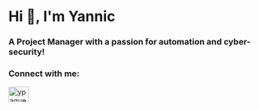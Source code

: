 # Hi 👋, I'm Yannic
### A Project Manager with a passion for automation and cyber-security!

<h3 align="left">Connect with me:</h3>
<p align="left">
<a href="https://linkedin.com/in/ypaquet" target="blank"><img align="center" src="https://raw.githubusercontent.com/rahuldkjain/github-profile-readme-generator/master/src/images/icons/Social/linked-in-alt.svg" alt="ypaquet" height="30" width="40" /></a>
</p> 

